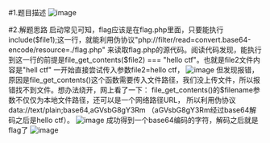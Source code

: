 #1.题目描述
![image](https://user-images.githubusercontent.com/24989246/184316645-654fb2b8-6ef1-465e-9a79-7b0d982ca5e1.png)

#2.解题思路
启动常见可知，flag应该是在flag.php里面，只要能执行include($file1);这一行，就能利用伪协议"php://filter/read=convert.base64-encode/resource=./flag.php"
来读取flag.php的源代码。阅读代码发现，能执行到这一行的前提是file_get_contents($file2) === "hello ctf"。也就是file2文件内容是"hell ctf"
一开始直接尝试传入参数file2=hello ctf，
![image](https://user-images.githubusercontent.com/24989246/184317269-a3298523-e717-41e3-a021-718f73f04d45.png)
但发现报错，原因是file_get_contents()这个函数需要传入文件路径，我们没上传文件，所以报错找不到文件。想办法绕开，网上看了一下：
file_get_contents()的$filename参数不仅仅为本地文件路径，还可以是一个网络路径URL，
所以利用伪协议data://text/plain;base64,aGVsbG8gY3Rm  （aGVsbG8gY3Rm经过base64解码之后是hello ctf）。
![image](https://user-images.githubusercontent.com/24989246/184318035-62ab2215-4381-4cd5-8e17-26621961e12e.png)
成功得到一个base64编码的字符，解码之后就是flag了
![image](https://user-images.githubusercontent.com/24989246/184318109-0cbce55e-52b3-46b2-ac66-c80ef1fc746b.png)
